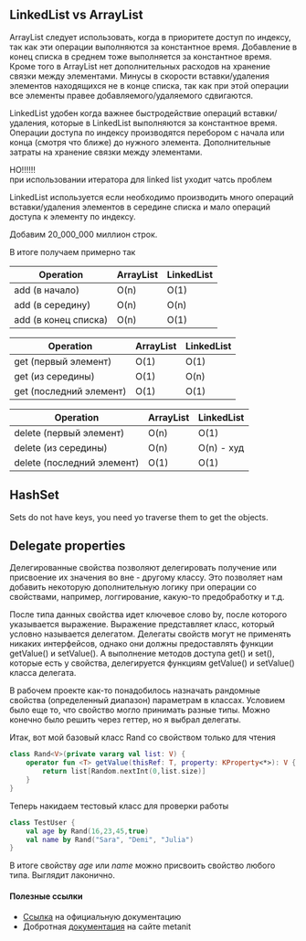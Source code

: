 
## LinkedList vs ArrayList

ArrayList следует использовать, когда в приоритете доступ по индексу, 
так как эти операции выполняются за константное время. 
Добавление в конец списка в среднем тоже выполняется за константное время. 
Кроме того в ArrayList нет дополнительных расходов на хранение связки между элементами. 
Минусы в скорости вставки/удаления элементов находящихся не в конце списка, 
так как при этой операции все элементы правее добавляемого/удаляемого сдвигаются.

LinkedList удобен когда важнее быстродействие операций вставки/удаления, 
которые в LinkedList выполняются за константное время. 
Операции доступа по индексу производятся перебором 
с начала или конца (смотря что ближе) до нужного элемента. 
Дополнительные затраты на хранение связки между элементами.

НО!!!!!!  
при использовании итератора для linked list уходит чатсь проблем  

LinkedList используется если необходимо производить много операций 
вставки/удаления элементов в середине списка и мало операций 
доступа к элементу по индексу.

Добавим 20_000_000 миллион строк.

В итоге получаем примерно так

| Operation                  | ArrayList | LinkedList |
|----------------------------|-----------|------------|
| add (в начало)             | O(n)      | O(1)       |
| add (в середину)           | O(n)      | O(n)       |
| add (в конец списка)       | O(n)      | O(1)       |

| Operation                  | ArrayList | LinkedList |
|----------------------------|-----------|------------|
| get (первый элемент)       | O(1)      | O(1)       |
| get (из середины)          | O(1)      | O(n)       |
| get (последний элемент)    | O(1)      | O(1)       |

| Operation                  | ArrayList | LinkedList |
|----------------------------|-----------|------------|
| delete (первый элемент)    | O(n)      | O(1)       |
| delete (из середины)       | O(n)      | O(n) - худ |
| delete (последний элемент) | O(1)      | O(1)       |

## HashSet

Sets do not have keys, you need yo traverse them to get the objects.

## Delegate properties
Делегированные свойства позволяют делегировать получение или присвоение их значения во вне - другому классу. 
Это позволяет нам добавить некоторую дополнительную логику при операции со свойствами, например, 
логгирование, какую-то предобработку и т.д.

После типа данных свойства идет ключевое слово by, после которого указывается выражение. 
Выражение представляет класс, который условно называется делегатом. Делегаты свойств могут 
не применять никаких интерфейсов, однако они должны предоставлять функции getValue() и setValue(). 
А выполнение методов доступа get() и set(), которые есть у свойства, делегируется функциям 
getValue() и setValue() класса делегата.

В рабочем проекте как-то понадобилось назначать рандомные свойства (определенный диапазон) 
параметрам в классах. Условием было еще то, что свойство могло принимать разные типы. 
Можно конечно было решить через геттер, но я выбрал делегаты.

Итак, вот мой базовый класс Rand со свойством только для чтения

```kotlin
class Rand<V>(private vararg val list: V) {
    operator fun <T> getValue(thisRef: T, property: KProperty<*>): V {
        return list[Random.nextInt(0,list.size)]
    }
}
```
Теперь накидаем тестовый класс для проверки работы
```kotlin
class TestUser {
    val age by Rand(16,23,45,true)
    val name by Rand("Sara", "Demi", "Julia")
}
```
В итоге свойству _age_ или _name_ можно присвоить свойство любого типа. Выглядит лаконично.  

#### Полезные ссылки

- [Ссылка](https://kotlinlang.org/docs/delegated-properties.html) на официальную документацию
- Добротная [документация](https://metanit.com/kotlin/tutorial/5.6.php) на сайте metanit